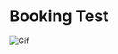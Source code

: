# Booking Test
 <img src="https://cdn.dribbble.com/users/1047273/screenshots/6558495/02-pins-animated.gif" alt="Gif" data-canonical-src="https://cdn.dribbble.com/users/1047273/screenshots/6558495/02-pins-animated.gif" target="_blank" style="max-width:100%;">
